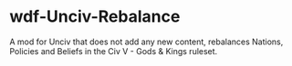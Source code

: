 # wdf-Unciv-Rebalance

A mod for Unciv that does not add any new content,
rebalances Nations, Policies and Beliefs in the Civ V - Gods & Kings ruleset.
